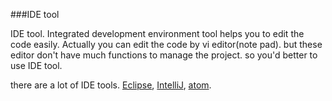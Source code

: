 ###IDE tool

IDE tool. Integrated development environment tool helps you to edit the code easily. Actually you can edit the code by vi editor(note pad). but these editor don't have much functions to manage the project. so you'd better to use IDE tool.

there are a lot of IDE tools.
[Eclipse](http://www.eclipse.org/), [IntelliJ](https://www.jetbrains.com/idea/), [atom](https://atom.io/).



